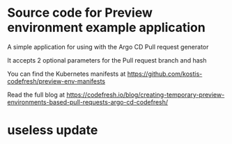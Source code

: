 # Source code for Preview environment example application

A simple application for using with the Argo CD Pull request generator

It accepts 2 optional parameters for the Pull request branch and hash

You can find the Kubernetes manifests at https://github.com/kostis-codefresh/preview-env-manifests

Read the full blog at https://codefresh.io/blog/creating-temporary-preview-environments-based-pull-requests-argo-cd-codefresh/

# useless update
